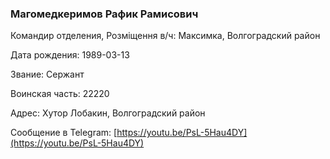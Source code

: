 ### Магомедкеримов Рафик Рамисович

Командир отделения, Розміщення в/ч: Максимка, Волгоградский район

Дата рождения: 1989-03-13

Звание: Сержант

Воинская часть: 22220

Адрес: Хутор Лобакин, Волгоградский район

Сообщение в Telegram: [https://youtu.be/PsL-5Hau4DY](https://youtu.be/PsL-5Hau4DY)
